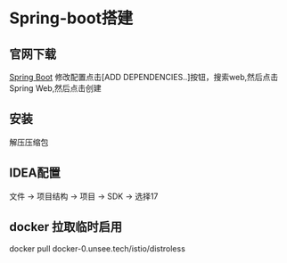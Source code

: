 # Spring-boot搭建
## 官网下载
[Spring Boot](https://start.spring.io/) 修改配置点击[ADD DEPENDENCIES..]按钮，搜索web,然后点击Spring Web,然后点击创建

## 安装
解压压缩包

## IDEA配置
文件 -> 项目结构 -> 项目 -> SDK -> 选择17

## docker 拉取临时启用
docker pull docker-0.unsee.tech/istio/distroless

